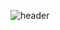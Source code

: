 ![header](https://capsule-render.vercel.app/api?type=venom&color=0:00FF00,100:0000FF&height=200&section=header&text=%EC%95%88%EB%85%95%20%EC%A0%9C%20%EC%9D%B4%EB%A6%84%EC%9D%80%20홍길동!&fontSize=40&fontColor=000000&animation=fadeIn)

